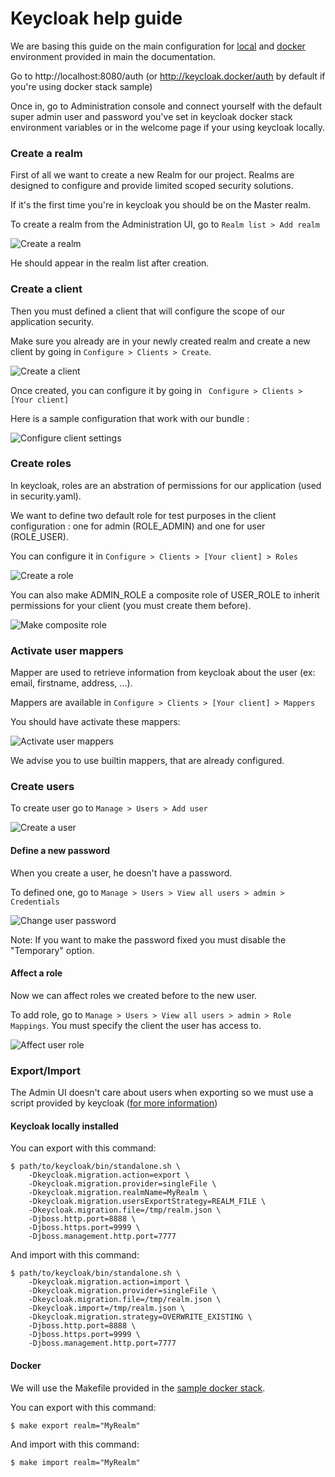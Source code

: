 # Keycloak help guide

We are basing this guide on the main configuration for [local](../../#basic) and [docker](../../#docker) environment provided in main the documentation.

Go to http://localhost:8080/auth (or http://keycloak.docker/auth by default if you're using docker stack sample)

Once in, go to Administration console and connect yourself with the default super admin user and password you've set in keycloak docker stack environment variables or in the welcome page if your using keycloak locally.

### Create a realm

First of all we want to create a new Realm for our project. Realms are designed to configure and provide limited scoped security solutions.

If it's the first time you're in keycloak you should be on the Master realm.

To create a realm from the Administration UI, go to ```Realm list > Add realm```

![Create a realm](screenshots/create-a-realm.png)

He should appear in the realm list after creation.

### Create a client

Then you must defined a client that will configure the scope of our application security.

Make sure you already are in your newly created realm and create a new client by going in ```Configure > Clients > Create```.

![Create a client](screenshots/create-a-client.png)

Once created, you can configure it by going in ``` Configure > Clients > [Your client]```

Here is a sample configuration that work with our bundle :

![Configure client settings](screenshots/configure-client-settings.png)

### Create roles

In keycloak, roles are an abstration of permissions for our application (used in security.yaml).

We want to define two default role for test purposes in the client configuration : one for admin (ROLE_ADMIN) and one for user (ROLE_USER).

You can configure it in ```Configure > Clients > [Your client] > Roles```

![Create a role](screenshots/create-a-role.png)

You can also make ADMIN_ROLE a composite role of USER_ROLE to inherit permissions for your client (you must create them before).

![Make composite role](screenshots/make-composite-role.png)

### Activate user mappers

Mapper are used to retrieve information from keycloak about the user (ex: email, firstname, address, ...).

Mappers are available in ```Configure > Clients > [Your client] > Mappers```

You should have activate these mappers:

![Activate user mappers](screenshots/activate-user-mappers.png)

We advise you to use builtin mappers, that are already configured.

### Create users

To create user go to ```Manage > Users > Add user```

![Create a user](screenshots/create-a-user.png)

#### Define a new password

When you create a user, he doesn't have a password.

To defined one, go to ```Manage > Users > View all users > admin > Credentials```

![Change user password](screenshots/change-user-password.png)

Note: If you want to make the password fixed you must disable the "Temporary" option.

#### Affect a role

Now we can affect roles we created before to the new user.

To add role, go to ```Manage > Users > View all users > admin > Role Mappings```. You must specify the client the user has access to.

![Affect user role](screenshots/affect-user-role.png)

### Export/Import

The Admin UI doesn't care about users when exporting so we must use a script provided by keycloak ([for more information](https://www.keycloak.org/docs/2.5/server_admin/topics/export-import.html))

#### Keycloak locally installed

You can export with this command:

```shell
$ path/to/keycloak/bin/standalone.sh \
    -Dkeycloak.migration.action=export \
    -Dkeycloak.migration.provider=singleFile \
    -Dkeycloak.migration.realmName=MyRealm \
    -Dkeycloak.migration.usersExportStrategy=REALM_FILE \
    -Dkeycloak.migration.file=/tmp/realm.json \
    -Djboss.http.port=8888 \
    -Djboss.https.port=9999 \
    -Djboss.management.http.port=7777
```

And import with this command:

```shell
$ path/to/keycloak/bin/standalone.sh \
    -Dkeycloak.migration.action=import \
    -Dkeycloak.migration.provider=singleFile \
    -Dkeycloak.migration.file=/tmp/realm.json \
    -Dkeycloak.import=/tmp/realm.json \
    -Dkeycloak.migration.strategy=OVERWRITE_EXISTING \
    -Djboss.http.port=8888 \
    -Djboss.https.port=9999 \
    -Djboss.management.http.port=7777
```

#### Docker

We will use the Makefile provided in the [sample docker stack](./Resources/docs/example).

You can export with this command:

```shell
$ make export realm="MyRealm"
```

And import with this command:

```shell
$ make import realm="MyRealm"
```
